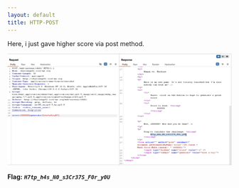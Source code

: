 ```yaml
---
layout: default
title: HTTP-POST
---
```


Here, i just gave higher score via post method.

![FLAG](./images/HTTP-Post.png)

**Flag:** ***`H7tp_h4s_N0_s3Cr37S_F0r_y0U`***
